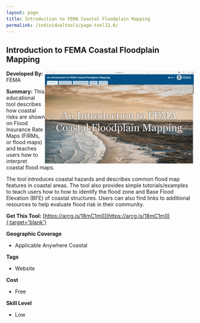 ```yaml
---
layout: page
title: Introduction to FEMA Coastal Floodplain Mapping
permalink: /individualtools/page-tool12.0/
---
```

## Introduction to FEMA Coastal Floodplain Mapping

<img src="/images/scaled_250_400/TOOLID_12.0_ScreenCapture-1.png" style="max-height:250px;max-width:400;" align="right"/>

**Developed By:** FEMA

**Summary:** This educational tool describes how coastal risks are shown on Flood Insurance Rate Maps (FIRMs, or flood maps) and teaches users how to interpret coastal flood maps. 

The tool introduces coastal hazards and describes common flood map features in coastal areas. The tool also provides simple tutorials/examples to teach users how to how to identify the flood zone and Base Flood Elevation (BFE) of coastal structures. Users can also find links to additional resources to help evaluate flood risk in their community. 

**Get This Tool:** [https://arcg.is/18mC1m0](https://arcg.is/18mC1m0){:target='blank'}

**Geographic Coverage**

* Applicable Anywhere Coastal

**Tags**

*  Website

**Cost**

* Free

**Skill Level**

* Low
